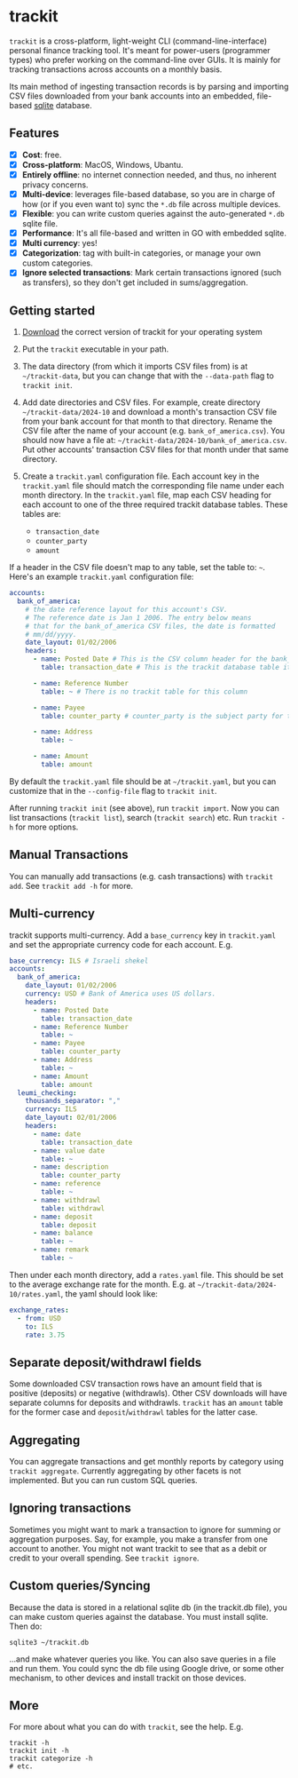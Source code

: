 # trackit
`trackit` is a cross-platform, light-weight CLI (command-line-interface) personal finance tracking tool. It's
meant for power-users (programmer types) who prefer working on the command-line over GUIs. It is mainly
for tracking transactions across accounts on a monthly basis.

Its main method of ingesting transaction records is by parsing and importing CSV files downloaded from your
bank accounts into an embedded, file-based [sqlite](https://sqlite.org/) database.

## Features
- [x] **Cost**: free.
- [x] **Cross-platform**: MacOS, Windows, Ubantu.
- [x] **Entirely offline**: no internet connection needed, and thus, no inherent privacy concerns.
- [x] **Multi-device**: leverages file-based database, so you are in charge of how
   (or if you even want to) sync the `*.db` file across multiple devices.
- [x] **Flexible**: you can write custom queries against the auto-generated `*.db` sqlite file.
- [x] **Performance**: It's all file-based and written in GO with embedded sqlite.
- [x] **Multi currency**: yes!
- [x] **Categorization**: tag with built-in categories, or manage your own custom categories.
- [x] **Ignore selected transactions**: Mark certain transactions ignored (such as transfers), so they don't get included in
      sums/aggregation.

## Getting started
1. [Download](https://github.com/kahunacohen/trackit/releases/) the correct version of trackit for your operating system
1. Put the `trackit` executable in your path.
1. The data directory (from which it imports CSV files from) is at `~/trackit-data`, but you can change that with the `--data-path` flag to
   `trackit init`.
1. Add date directories and CSV files. For example, create directory `~/trackit-data/2024-10` and download a month's transaction CSV file
   from your bank account for that month to that directory. Rename the CSV file after the name of your account (e.g. `bank_of_america.csv`). You should now have a file at: `~/trackit-data/2024-10/bank_of_america.csv`. Put other accounts' transaction CSV files for that month
   under that same directory.
1. Create a `trackit.yaml` configuration file. Each account key in the `trackit.yaml` file should match the corresponding file name under each
   month directory. In the `trackit.yaml` file, map each CSV heading for each account to one of the three required trackit database tables. These tables are:
   
   * `transaction_date`
   * `counter_party`
   * `amount`

If a header in the CSV file doesn't map to any table, set the table to: `~`. Here's an example `trackit.yaml` configuration file:

```yaml
accounts:
  bank_of_america:
    # the date reference layout for this account's CSV.
    # The reference date is Jan 1 2006. The entry below means
    # that for the bank_of_america CSV files, the date is formatted
    # mm/dd/yyyy.
    date_layout: 01/02/2006
    headers:
      - name: Posted Date # This is the CSV column header for the bank_of_america.csv file
        table: transaction_date # This is the trackit database table it maps to

      - name: Reference Number
        table: ~ # There is no trackit table for this column

      - name: Payee
        table: counter_party # counter_party is the subject party for the transaction

      - name: Address
        table: ~

      - name: Amount
        table: amount
```

By default the `trackit.yaml` file should be at `~/trackit.yaml`, but you can customize that in the `--config-file` flag
to `trackit init`.

After running `trackit init` (see above), run `trackit import`. Now you can list transactions (`trackit list`), search (`trackit search`)
etc. Run `trackit -h` for more options.

## Manual Transactions
You can manually add transactions (e.g. cash transactions) with `trackit add`. See `trackit add -h` for more.

## Multi-currency
trackit supports multi-currency. Add a `base_currency` key in `trackit.yaml` and set the appropriate currency code
for each account. E.g.

```yaml
base_currency: ILS # Israeli shekel
accounts:
  bank_of_america:
    date_layout: 01/02/2006
    currency: USD # Bank of America uses US dollars.
    headers:
      - name: Posted Date
        table: transaction_date
      - name: Reference Number
        table: ~
      - name: Payee
        table: counter_party
      - name: Address
        table: ~
      - name: Amount
        table: amount
  leumi_checking:
    thousands_separator: ","
    currency: ILS
    date_layout: 02/01/2006
    headers:
      - name: date
        table: transaction_date
      - name: value date
        table: ~
      - name: description
        table: counter_party
      - name: reference
        table: ~
      - name: withdrawl
        table: withdrawl
      - name: deposit
        table: deposit
      - name: balance
        table: ~
      - name: remark
        table: ~
```

Then under each month directory, add a `rates.yaml` file. This should be set to the average exchange rate for
the month. E.g. at `~/trackit-data/2024-10/rates.yaml`, the yaml should look like:

```yaml
exchange_rates:
  - from: USD
    to: ILS
    rate: 3.75
```
## Separate deposit/withdrawl fields
Some downloaded CSV transaction rows have an amount field that is positive (deposits) or negative (withdrawls). Other
CSV downloads will have separate columns for deposits and withdrawls. `trackit` has an `amount` table for the former case
and `deposit`/`withdrawl` tables for the latter case.

## Aggregating
You can aggregate transactions and get monthly reports by category using `trackit aggregate`. Currently
aggregating by other facets is not implemented. But you can run custom SQL queries.

## Ignoring transactions
Sometimes you might want to mark a transaction to ignore for summing or aggregation purposes. Say, for example, you
make a transfer from one account to another. You might not want trackit to see that as a debit or credit to your overall
spending. See `trackit ignore`.

## Custom queries/Syncing
Because the data is stored in a relational sqlite db (in the trackit.db file), you can make custom
queries against the database. You must install sqlite. Then do:

```
sqlite3 ~/trackit.db
```

...and make whatever queries you like. You can also save queries in a file and run them. You could
sync the db file using Google drive, or some other mechanism, to other devices and install trackit on those devices.

## More
For more about what you can do with `trackit`, see the help. E.g.

```
trackit -h
trackit init -h
trackit categorize -h
# etc.
```
